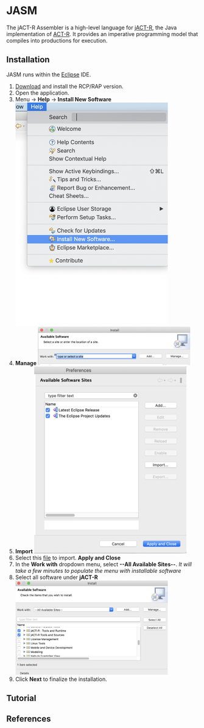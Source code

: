 # JASM
The jACT-R Assembler is a high-level language for [jACT-R](http://www.jact-r.org/), the Java implementation of [ACT-R](http://act-r.psy.cmu.edu). It provides an imperative programming model that compiles into productions for execution. 

## Installation
JASM runs within the [Eclipse](http://www.eclipse.org/) IDE. 
1. [Download](https://www.eclipse.org/downloads/) and install the RCP/RAP version. 
2. Open the application.
3. Menu -> **Help** -> **Install New Software** 
   <img src="images/installNew.png" width=400/>
4. **Manage** <img src="images/manage.png" width=400/>
5. **Import** <img src="images/import.png" width=400/>
6. Select this [file](updateSites.xml) to import. **Apply and Close**
7. In the **Work with** dropdown menu, select **--All Available Sites--**. *It will take a few minutes to populate the menu with installable software*
8. Select all software under **jACT-R** <img src="images/install.png" width=400/>
9. Click **Next** to finalize the installation.

## Tutorial


## References
